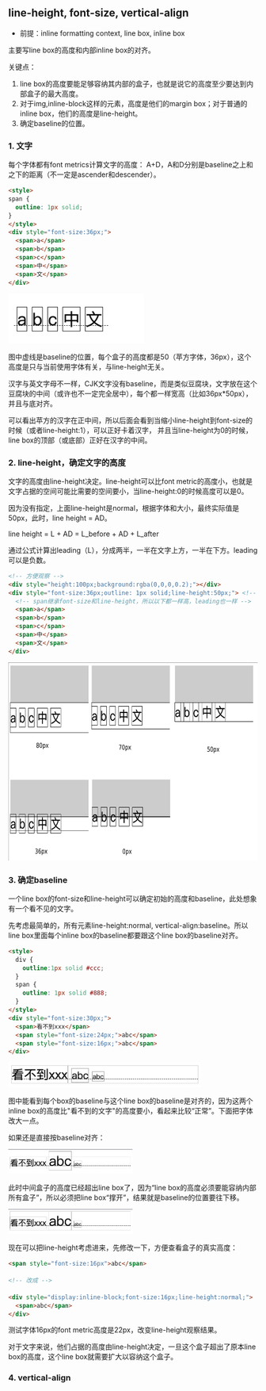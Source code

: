 ## line-height, font-size, vertical-align

* 前提：inline formatting context, line box, inline box

主要写line box的高度和内部inline box的对齐。

关键点：

1. line box的高度要能足够容纳其内部的盒子，也就是说它的高度至少要达到内部盒子的最大高度。
2. 对于img,inline-block这样的元素，高度是他们的margin box；对于普通的inline box，他们的高度是line-height。
3. 确定baseline的位置。

### 1. 文字

每个字体都有font metrics计算文字的高度： A+D，A和D分别是baseline之上和之下的距离（不一定是ascender和descender）。

```html
<style>
span {
  outline: 1px solid;
}
</style>
<div style="font-size:36px;">
  <span>a</span>
  <span>b</span>
  <span>c</span>
  <span>中</span>
  <span>文</span>
</div>
```

<img src=assets/css/line-box-1.png height=100 />

图中虚线是baseline的位置，每个盒子的高度都是50（苹方字体，36px），这个高度是只与当前使用字体有关，与line-height无关。

汉字与英文字母不一样，CJK文字没有baseline，而是类似豆腐块，文字放在这个豆腐块的中间（或许也不一定完全居中），每个都一样宽高（比如36px*50px），并且与底对齐。

可以看出苹方的汉字在正中间，所以后面会看到当缩小line-height到font-size的时候（或者line-height:1），可以正好卡着汉字，
并且当line-height为0的时候，line box的顶部（或底部）正好在汉字的中间。


### 2. line-height，确定文字的高度

文字的高度由line-height决定。line-height可以比font metric的高度小，也就是文字占据的空间可能比需要的空间要小，当line-height:0的时候高度可以是0。

因为没有指定，上面line-height是normal，根据字体和大小，最终实际值是50px，此时，line height = AD。

line height = L + AD = L_before + AD + L_after

通过公式计算出leading（L），分成两半，一半在文字上方，一半在下方。leading可以是负数。

```html
<!-- 方便观察 -->
<div style="height:100px;background:rgba(0,0,0,0.2);"></div>
<div style="font-size:36px;outline: 1px solid;line-height:50px;"> <!-- 改变line-height，观察line box的高度 -->
  <!-- span继承font-size和line-height，所以以下都一样高，leading也一样 -->
  <span>a</span>
  <span>b</span>
  <span>c</span>
  <span>中</span>
  <span>文</span>
</div>
```

<img src=assets/css/line-box-2.png height=400 />


### 3. 确定baseline

一个line box的font-size和line-height可以确定初始的高度和baseline，此处想象有一个看不见的文字。

先考虑最简单的，所有元素line-height:normal, vertical-align:baseline。所以line box里面每个inline box的baseline都要跟这个line box的baseline对齐。

```html
<style>
  div {
    outline:1px solid #ccc;
  }
  span {
    outline: 1px solid #888;
  }
</style>
<div style="font-size:30px;">
  <span>看不到xxx</span>
  <span style="font-size:24px;">abc</span>
  <span style="font-size:16px;">abc</span>
</div>
```

<img src=assets/css/line-box-3.png height=50 />

图中能看到每个box的baseline与这个line box的baseline是对齐的，因为这两个inline box的高度比"看不到的文字"的高度要小，看起来比较“正常”。下面把字体改大一点。

如果还是直接按baseline对齐：

<img src=assets/css/line-box-4.png height=50 />

此时中间盒子的高度已经超出line box了，因为“line box的高度必须要能容纳内部所有盒子”，所以必须把line box“撑开”，结果就是baseline的位置要往下移。

<img src=assets/css/line-box-5.png height=50 />

现在可以把line-height考虑进来，先修改一下，方便查看盒子的真实高度：

```html
<span style="font-size:16px">abc</span>

<!-- 改成 -->

<div style="display:inline-block;font-size:16px;line-height:normal;">
  <span>abc</span>
</div>
```

测试字体16px的font metric高度是22px，改变line-height观察结果。

对于文字来说，他们占据的高度由line-height决定，一旦这个盒子超出了原本line box的高度，这个line box就需要扩大以容纳这个盒子。

### 4. vertical-align

